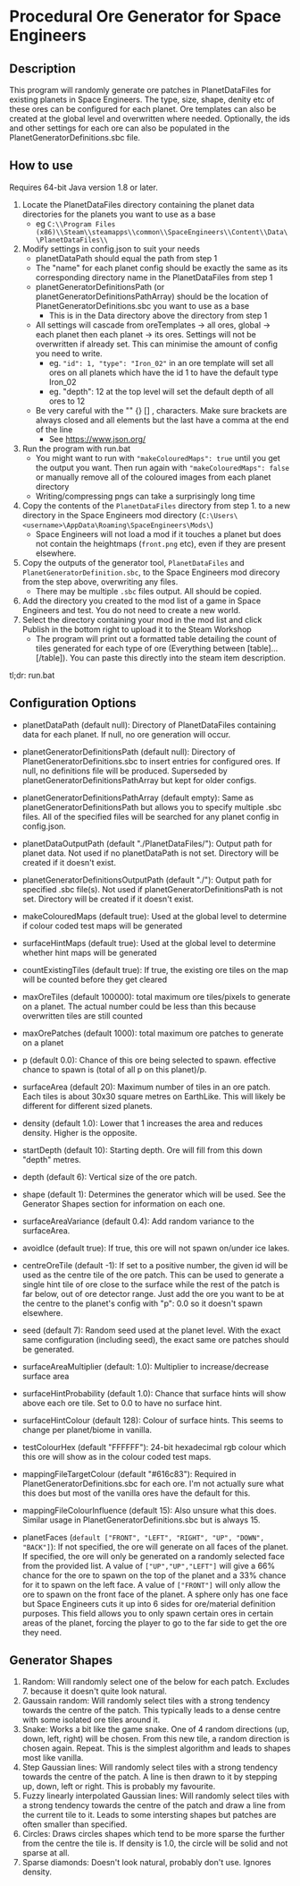 # Procedural Ore Generator for Space Engineers

## Description

This program will randomly generate ore patches in PlanetDataFiles for existing planets in Space Engineers. The type, size, shape, denity etc of these ores can be configured for each planet. Ore templates can also be created at the global level and overwritten where needed. Optionally, the ids and other settings for each ore can also be populated in the PlanetGeneratorDefinitions.sbc file. 


## How to use

Requires 64-bit Java version 1.8 or later.

1. Locate the PlanetDataFiles directory containing the planet data directories for the planets you want to use as a base
   - eg `C:\\Program Files (x86)\\Steam\\steamapps\\common\\SpaceEngineers\\Content\\Data\\PlanetDataFiles\\` 
2. Modify settings in config.json to suit your needs
   - planetDataPath should equal the path from step 1
   - The "name" for each planet config should be exactly the same as its corresponding directory name in the PlanetDataFiles from step 1
   - planetGeneratorDefinitionsPath (or planetGeneratorDefinitionsPathArray) should be the location of PlanetGeneratorDefinitions.sbc you want to use as a base
     - This is in the Data directory above the directory from step 1
   - All settings will cascade from oreTemplates -> all ores, global -> each planet then each planet -> its ores. Settings will not be overwritten if already set. This can minimise the amount of config you need to write.
     - eg. `"id": 1, "type": "Iron_02"` in an ore template will set all ores on all planets which have the id 1 to have the default type Iron_02
     - eg. "depth": 12 at the top level will set the default depth of all ores to 12
   - Be very careful with the "" {} [] , characters. Make sure brackets are always closed and all elements but the last have a comma at the end of the line
     - See https://www.json.org/
3. Run the program with run.bat
   - You might want to run with `"makeColouredMaps": true` until you get the output you want. Then run again with `"makeColouredMaps": false` or manually remove all of the coloured images from each planet directory
   - Writing/compressing pngs can take a surprisingly long time
4. Copy the contents of the `PlanetDataFiles` directory from step 1. to a new directory in the Space Engineers mod directory (`C:\Users\<username>\AppData\Roaming\SpaceEngineers\Mods\`)
   - Space Engineers will not load a mod if it touches a planet but does not contain the heightmaps (`front.png` etc), even if they are present elsewhere. 
5. Copy the outputs of the generator tool, `PlanetDataFiles` and `PlanetGeneratorDefinition.sbc`, to the Space Engineers mod direcory from the step above, overwriting any files.
   - There may be multiple `.sbc` files output. All should be copied.
6. Add the directory you created to the mod list of a game in Space Engineers and test. You do not need to create a new world.
7. Select the directory containing your mod in the mod list and click Publish in the bottom right to upload it to the Steam Workshop
   - The program will print out a formatted table detailing the count of tiles generated for each type of ore (Everything between [table]...[/table]). You can paste this directly into the steam item description.

tl;dr: run.bat


## Configuration Options
- planetDataPath (default null): Directory of PlanetDataFiles containing data for each planet. If null, no ore generation will occur. 
- planetGeneratorDefinitionsPath (default null): Directory of PlanetGeneratorDefinitions.sbc to insert entries for configured ores. If null, no definitions file will be produced. Superseded by planetGeneratorDefinitionsPathArray but kept for older configs.
- planetGeneratorDefinitionsPathArray (default empty): Same as planetGeneratorDefinitionsPath but allows you to specify multiple .sbc files. All of the specified files will be searched for any planet config in config.json. 
- planetDataOutputPath (default "./PlanetDataFiles/"): Output path for planet data. Not used if no planetDataPath is not set. Directory will be created if it doesn't exist.
- planetGeneratorDefinitionsOutputPath (default "./"): Output path for specified .sbc file(s). Not used if planetGeneratorDefinitionsPath is not set. Directory will be created if it doesn't exist.
- makeColouredMaps (default true): Used at the global level to determine if colour coded test maps will be generated
- surfaceHintMaps (default true): Used at the global level to determine whether hint maps will be generated
- countExistingTiles (default true): If true, the existing ore tiles on the map will be counted before they get cleared

- maxOreTiles (default 100000): total maximum ore tiles/pixels to generate on a planet. The actual number could be less than this because overwritten tiles are still counted
- maxOrePatches (default 1000): total maximum ore patches to generate on a planet

- p (default 0.0): Chance of this ore being selected to spawn. effective chance to spawn is (total of all p on this planet)/p.
- surfaceArea (default 20): Maximum number of tiles in an ore patch. Each tiles is about 30x30 square metres on EarthLike. This will likely be different for different sized planets.
- density (default 1.0): Lower that 1 increases the area and reduces density. Higher is the opposite.
- startDepth (default 10): Starting depth. Ore will fill from this down "depth" metres.
- depth (default 6): Vertical size of the ore patch.
- shape (default 1): Determines the generator which will be used. See the Generator Shapes section for information on each one.
- surfaceAreaVariance (default 0.4): Add random variance to the surfaceArea.
- avoidIce (default true): If true, this ore will not spawn on/under ice lakes.
- centreOreTile (default -1): If set to a positive number, the given id will be used as the centre tile of the ore patch. This can be used to generate a single hint tile of ore close to the surface while the rest of the patch is far below, out of ore detector range. Just add the ore you want to be at the centre to the planet's config with "p": 0.0 so it doesn't spawn elsewhere.
- seed (default 7): Random seed used at the planet level. With the exact same configuration (including seed), the exact same ore patches should be generated. 
- surfaceAreaMultiplier (default: 1.0): Multiplier to increase/decrease surface area
- surfaceHintProbability (default 1.0): Chance that surface hints will show above each ore tile. Set to 0.0 to have no surface hint.
- surfaceHintColour (default 128): Colour of surface hints. This seems to change per planet/biome in vanilla.
- testColourHex (default "FFFFFF"): 24-bit hexadecimal rgb colour which this ore will show as in the colour coded test maps.
- mappingFileTargetColour (default "#616c83"): Required in PlanetGeneratorDefinitions.sbc for each ore. I'm not actually sure what this does but most of the vanilla ores have the default for this.
- mappingFileColourInfluence (default 15): Also unsure what this does. Similar usage in PlanetGeneratorDefinitions.sbc but is always 15.
- planetFaces (`default ["FRONT", "LEFT", "RIGHT", "UP", "DOWN", "BACK"]`): If not specified, the ore will generate on all faces of the planet. If specified, the ore will only be generated on a randomly selected face from the provided list. A value of `["UP","UP","LEFT"]` will give a 66% chance for the ore to spawn on the top of the planet and a 33% chance for it to spawn on the left face. A value of `["FRONT"]` will only allow the ore to spawn on the front face of the planet. A sphere only has one face but Space Engineers cuts it up into 6 sides for ore/material definition purposes. This field allows you to only spawn certain ores in certain areas of the planet, forcing the player to go to the far side to get the ore they need. 

## Generator Shapes

1. Random: Will randomly select one of the below for each patch. Excludes 7. because it doesn't quite look natural.
2. Gaussain random: Will randomly select tiles with a strong tendency towards the centre of the patch. This typically leads to a dense centre with some isolated ore tiles around it.
3. Snake: Works a bit like the game snake. One of 4 random directions (up, down, left, right) will be chosen. From this new tile, a random direction is chosen again. Repeat. This is the simplest algorithm and leads to shapes most like vanilla. 
4. Step Gaussian lines: Will randomly select tiles with a strong tendency towards the centre of the patch. A line is then drawn to it by stepping up, down, left or right. This is probably my favourite. 
5. Fuzzy linearly interpolated Gaussian lines: Will randomly select tiles with a strong tendency towards the centre of the patch and draw a line from the current tile to it. Leads to some intersting shapes but patches are often smaller than specified.
6. Circles: Draws circles shapes which tend to be more sparse the further from the centre the tile is. If density is 1.0, the circle will be solid and not sparse at all.
7. Sparse diamonds: Doesn't look natural, probably don't use. Ignores density.
